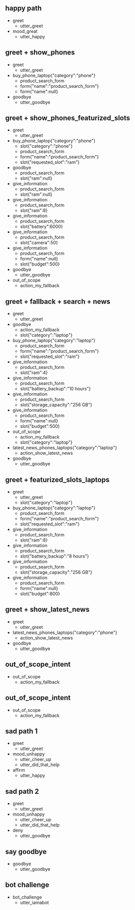 ## happy path
* greet
  - utter_greet
* mood_great
  - utter_happy


## greet + show_phones
* greet
  - utter_greet
* buy_phone_laptop{"category":"phone"}
  - product_search_form
  - form{"name":"product_search_form"}
  - form{"name":null}
* goodbye
  - utter_goodbye



## greet + show_phones_featurized_slots

* greet
    - utter_greet
* buy_phone_laptop{"category":"phone"}
    - slot{"category":"phone"}
    - product_search_form
    - form{"name":"product_search_form"}
    - slot{"requested_slot":"ram"}
* goodbye
    - product_search_form
    - slot{"ram":null}
* give_information
    - product_search_form
    - slot{"ram":null}
* give_information
    - product_search_form
    - slot{"ram":8}
* give_information
    - product_search_form
    - slot{"battery":6000}
* give_information
    - product_search_form
    - slot{"camera":50}
* give_information
    - product_search_form
    - form{"name":null}
    - slot{"budget":500}
* goodbye
    - utter_goodbye
* out_of_scope
  - action_my_fallback


## greet + fallback + search + news

* greet
    - utter_greet
* goodbye
    - action_my_fallback
    - slot{"category":"laptop"}
* buy_phone_laptop{"category":"laptop"}
    - product_search_form
    - form{"name":"product_search_form"}
    - slot{"requested_slot":"ram"}
* give_information
    - product_search_form
    - slot{"ram":4}
* give_information
    - product_search_form
    - slot{"battery_backup":"10 hours"}
* give_information
    - product_search_form
    - slot{"storage_capacity":"256 GB"}
* give_information
    - product_search_form
    - form{"name":null}
    - slot{"budget":500}
* out_of_scope
    - action_my_fallback
    - slot{"category":"laptop"}
* latest_news_phones_laptops{"category":"laptop"}
    - action_show_latest_news
* goodbye
    - utter_goodbye


## greet + featurized_slots_laptops

* greet
    - utter_greet
    - slot{"category":"laptop"}
* buy_phone_laptop{"category":"laptop"}
    - product_search_form
    - form{"name":"product_search_form"}
    - slot{"requested_slot":"ram"}
* give_information
    - product_search_form
    - slot{"ram":8}
* give_information
    - product_search_form
    - slot{"battery_backup":"8 hours"}
* give_information
    - product_search_form
    - slot{"storage_capacity":"256 GB"}
* give_information
    - product_search_form
    - form{"name":null}
    - slot{"budget":800}




## greet + show_latest_news
* greet
  - utter_greet
* latest_news_phones_laptops{"category":"phone"}
  - action_show_latest_news
* goodbye
  - utter_goodbye

## out_of_scope_intent
* out_of_scope
  - action_my_fallback
  

## out_of_scope_intent
* out_of_scope
  - action_my_fallback


## sad path 1
* greet
  - utter_greet
* mood_unhappy
  - utter_cheer_up
  - utter_did_that_help
* affirm
  - utter_happy

## sad path 2
* greet
  - utter_greet
* mood_unhappy
  - utter_cheer_up
  - utter_did_that_help
* deny
  - utter_goodbye

## say goodbye
* goodbye
  - utter_goodbye

## bot challenge
* bot_challenge
  - utter_iamabot
